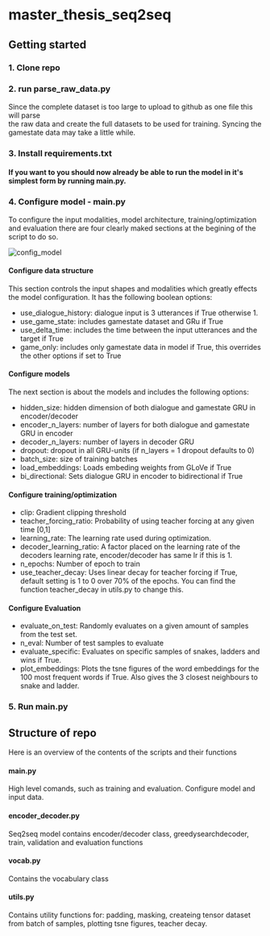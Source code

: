 # master_thesis_seq2seq

## Getting started

### 1. Clone repo

### 2. run parse_raw_data.py

Since the complete dataset is too large to upload to github as one file this will parse		
the raw data and create the full datasets to be used for training. Syncing the gamestate data may take a little while. 


### 3. Install requirements.txt


#### If you want to you should now already be able to run the model in it's simplest form by running main.py. 

### 4. Configure model - main.py

To configure the input modalities, model architecture, training/optimization and evaluation there are four clearly maked sections at the begining of the script to do so.

![config_model](https://user-images.githubusercontent.com/55242743/117950460-7eeace00-b313-11eb-9f2b-9dda3ff338af.png)


#### Configure data structure
This section controls the input shapes and modalities which greatly effects the model configuration. It has the following boolean options:

- use_dialogue_history: dialogue input is 3 utterances if True otherwise 1.
- use_game_state: includes gamestate dataset and GRu if True
- use_delta_time: includes the time between the input utterances and the target if True
- game_only: includes only gamestate data in model if True, this overrides the other options if set to True


#### Configure models
The next section is about the models and includes the following options:

- hidden_size: hidden dimension of both dialogue and gamestate GRU in encoder/decoder
- encoder_n_layers: number of layers for both dialogue and gamestate GRU in encoder 
- decoder_n_layers:  number of layers in decoder GRU
- dropout: dropout in all GRU-units (if n_layers = 1 dropout defaults to 0)
- batch_size: size of training batches
- load_embeddings: Loads embeding weights from GLoVe if True    
- bi_directional: Sets dialogue GRU in encoder to bidirectional if True  

#### Configure training/optimization
- clip: Gradient clipping threshold
- teacher_forcing_ratio: Probability of using teacher forcing at any given time [0,1]
- learning_rate: The learning rate used during optimization.
- decoder_learning_ratio: A factor placed on the learning rate of the decoders learning rate, encoder/decoder has same lr if this is 1. 
- n_epochs: Number of epoch to train
- use_teacher_decay: Uses linear decay for teacher forcing if True, default setting is 1 to 0 over 70% of the epochs. You can find the function teacher_decay in utils.py to change this. 

#### Configure Evaluation
- evaluate_on_test: Randomly evaluates on a given amount of samples from the test set. 
- n_eval: Number of test samples to evaluate
- evaluate_specific: Evaluates on specific samples of snakes, ladders and wins if True.
- plot_embeddings: Plots the tsne figures of the word embeddings for the 100 most frequent words if True. Also gives the 3 closest neighbours to snake and ladder.


### 5. Run main.py

## Structure of repo
Here is an overview of the contents of the scripts and their functions

#### main.py 
High level comands, such as training and evaluation. 
Configure model and input data. 

#### encoder_decoder.py
Seq2seq model contains encoder/decoder class, greedysearchdecoder, train, validation and evaluation functions 

#### vocab.py
Contains the vocabulary class

#### utils.py
Contains utility functions for: padding, masking, createing tensor dataset from batch of samples, plotting tsne figures, teacher decay. 


